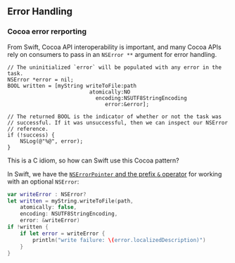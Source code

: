 ## Error Handling

### Cocoa error rerporting

From Swift, Cocoa API interoperability is important, and many Cocoa APIs rely
on consumers to pass in an `NSError **` argument for error handling.

```objc
// The uninitialized `error` will be populated with any error in the task.
NSError *error = nil;
BOOL written = [myString writeToFile:path
                          atomically:NO
                            encoding:NSUTF8StringEncoding
                               error:&error];

// The returned BOOL is the indicator of whether or not the task was
// successful. If it was unsuccessful, then we can inspect our NSError
// reference.
if (!success) {
    NSLog(@"%@", error);
}
```

This is a C idiom, so how can Swift use this Cocoa pattern?

In Swift, we have the [`NSErrorPointer` and the prefix `&` operator][sei] for
working with an optional `NSError`:

```swift
var writeError : NSError?
let written = myString.writeToFile(path,
    atomically: false,
    encoding: NSUTF8StringEncoding,
    error: &writeError)
if !written {
    if let error = writeError {
        println("write failure: \(error.localizedDescription)")
    }
}
```

[sei]: https://developer.apple.com/library/prerelease/ios/documentation/Swift/Conceptual/BuildingCocoaApps/AdoptingCocoaDesignPatterns.html#//apple_ref/doc/uid/TP40014216-CH7-XID_9
